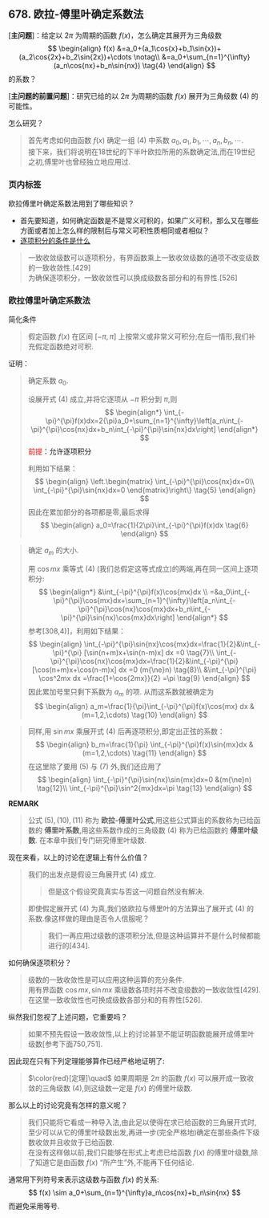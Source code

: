 ## 678. 欧拉-傅里叶确定系数法 ##
[**主问题**]：给定以 $2\pi$ 为周期的函数 $f(x)$，怎么确定其展开为三角级数
$$
\begin{align}
  f(x)  &=a_0+(a_1\cos{x}+b_1\sin{x})+(a_2\cos{2x}+b_2\sin{2x})+\cdots \notag\\
        &=a_0+\sum_{n=1}^{\infty}(a_n\cos{nx}+b_n\sin{nx})  \tag{4}
\end{align}
$$
的系数？

[**主问题的前置问题**]：研究已给的以 $2\pi$ 为周期的函数 $f(x)$ 展开为三角级数 $(4)$ 的可能性。

怎么研究？
>首先考虑如何由函数 $f(x)$ 确定一组 $(4)$ 中系数 $a_0,a_1,b_1,\cdots,a_n,b_n,\cdots$.<br>
接下来，我们将说明在18世纪的下半叶欧拉所用的系数确定法,而在19世纪之初,傅里叶也曾经独立地应用过.

### 页内标签 ###
欧拉傅里叶确定系数法用到了哪些知识？
+ 首先要知道，如何确定函数是不是常义可积的，如果广义可积，那么又在哪些方面或者加上怎么样的限制后与常义可积性质相同或者相似？
+ <a href="#逐项积分">逐项积分的条件是什么</a>
>一致收敛级数可以逐项积分，有界函数乘上一致收敛级数的通项不改变级数的一致收敛性.[429]<br>
>为确保逐项积分，一致收敛性可以换成级数各部分和的有界性.[526]



### 欧拉傅里叶确定系数法 ###
简化条件
>假定函数 $f(x)$ 在区间 $[-\pi,\pi]$ 上按常义或非常义可积分;在后一情形,我们补充假定函数绝对可积.

证明：
>确定系数 $a_0$.
>
>设展开式 $(4)$ 成立,并将它逐项从 $-\pi$ 积分到 $\pi$,则
>$$
>  \begin{align*}
>    \int_{-\pi}^{\pi}f(x)dx=2{\pi}a_0+\sum_{n=1}^{\infty}\left[a_n\int_{-\pi}^{\pi}\cos{nx}dx+b_n\int_{-\pi}^{\pi}\sin{nx}dx\right]
>  \end{align*}
>$$
><a name="逐项积分"><font color=red>前提</font>：允许逐项积分</a>
>
>利用如下结果：
>$$
>  \begin{align}
>    \left.\begin{matrix}
>      \int_{-\pi}^{\pi}\cos{nx}dx=0\\
>      \int_{-\pi}^{\pi}\sin{nx}dx=0
>    \end{matrix}\right\}  \tag{5}
>  \end{align}
>$$
>因此在累加部分的各项都是零,最后求得
>$$
>  \begin{align}
>    a_0=\frac{1}{2\pi}\int_{-\pi}^{\pi}f(x)dx \tag{6}
>  \end{align}
>$$

>确定 $a_m$ 的大小.
>
>用 $\cos{mx}$ 乘等式 $(4)$ (我们总假定这等式成立)的两端,再在同一区间上逐项积分:
>$$
>  \begin{align*}
>    &\int_{-\pi}^{\pi}f(x)\cos{mx}dx \\
>    =&a_0\int_{-\pi}^{\pi}\cos{mx}dx+\sum_{n=1}^{\infty}\left[a_n\int_{-\pi}^{\pi}\cos{nx}\cos{mx}dx+b_n\int_{-\pi}^{\pi}\sin{nx}\cos{mx}dx\right]
>  \end{align*}
>$$
>参考[308,4)]，利用如下结果：
>$$
>  \begin{align}
>    \int_{-\pi}^{\pi}\sin{nx}\cos{mx}dx=\frac{1}{2}&\int_{-\pi}^{\pi} [\sin(n+m)x+\sin(n-m)x] dx =0 \tag{7}\\
>    \int_{-\pi}^{\pi}\cos{nx}\cos{mx}dx=\frac{1}{2}&\int_{-\pi}^{\pi} [\cos(n+m)x+\cos(n-m)x] dx =0 (m{\ne}n) \tag{8}\\
>    &\int_{-\pi}^{\pi} \cos^2mx dx =\frac{1+\cos{2mx}}{2} =\pi \tag{9}
>  \end{align}
>$$
>因此累加号里只剩下系数为 $a_m$ 的项. 从而这系数就被确定为
>$$
>  \begin{align}
>    a_m=\frac{1}{\pi}\int_{-\pi}^{\pi}f(x)\cos{mx} dx &(m=1,2,\cdots)  \tag{10}
>  \end{align}
>$$

>同样,用 $\sin{mx}$ 乘展开式 $(4)$ 后再逐项积分,即定出正弦的系数：
>$$
>  \begin{align}
>    b_m=\frac{1}{\pi} \int_{-\pi}^{\pi}f(x)\sin{mx}dx &(m=1,2,\cdots) \tag{11}
>  \end{align}
>$$
>在这里除了要用 $(5)$ 与 $(7)$ 外,我们还应用了
>$$
>  \begin{align}
>    \int_{-\pi}^{\pi}\sin{nx}\sin{mx}dx=0 &(m{\ne}n) \tag{12}\\
>    \int_{-\pi}^{\pi}\sin^2{mx}dx=\pi \tag{13}
>  \end{align}
>$$

**REMARK**
>公式 $(5),(10),(11)$ 称为 **欧拉-傅里叶公式**,用这些公式算出的系数称为已给函数的 **傅里叶系数**,用这些系数作成的三角级数 $(4)$ 称为已给函数的 **傅里叶级数**. 在本章中我们专门研究傅里叶级数.

现在来看，以上的讨论在逻辑上有什么价值？
>我们的出发点是假设三角展开式 $(4)$ 成立.
>> 但是这个假设究竟真实与否这一问题自然没有解决.
>
>即使假定展开式 $(4)$ 为真,我们依欧拉与傅里叶的方法算出了展开式 $(4)$ 的系数.像这样做的理由是否令人信服呢？
>>我们一再应用过级数的逐项积分法,但是这种运算并不是什么时候都能进行的[434].

如何确保逐项积分？
>级数的一致收敛性是可以应用这种运算的充分条件.<br>
>用有界函数 $\cos{mx},\sin{mx}$ 乘级数各项时并不改变级数的一致收敛性[429].
>在这里一致收敛性也可换成级数各部分和的有界性[526].

纵然我们忽视了上述问题，它重要吗？
>如果不预先假设一致收敛性,以上的讨论甚至不能证明函数能展开成傅里叶级数[参考下面750,751].

因此现在只有下列定理能够算作已经严格地证明了:
>$\color{red}[定理]\quad$
如果周期是 $2\pi$ 的函数 $f(x)$ 可以展开成一致收敛的三角级数 $(4)$,则这级数一定是 $f(x)$ 的傅里叶级数.


那么以上的讨论究竟有怎样的意义呢？
>我们只能将它看成一种导入法,由此足以使得在求已给函数的三角展开式时,至少可以从它的傅里叶级数出发,再进一步(完全严格地)确定在那些条件下级数收敛并且收敛于已给函数.<br>
>在没有这样做以前,我们只能够在形式上考虑已给函数 $f(x)$ 的傅里叶级数,除了知道它是由函数 $f(x)$ “所产生”外,不能再下任何结论.

通常用下列符号来表示这级数与函数 $f(x)$ 的关系:
$$
  f(x) \sim a_0+\sum_{n=1}^{\infty}a_n\cos{nx}+b_n\sin{nx}
$$
而避免采用等号.










